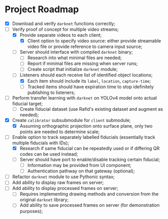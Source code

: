 # Project Roadmap

- [x] Download and verify `darknet` functions correctly;
- [ ] Verify proof of concept for multiple video streams;
  - [x] Provide separate videos to each client;
    - [x] Client option to specify video source: either provide streamable video file or provide reference to camera input source;
  - [ ] Server should interface with compiled `darknet` binary;
    - [ ] Research into what minimal files are needed;
    - [ ] Report if minimal files are missing when server runs;
    - [ ] Create script that initialize `darknet` module;
  - [ ] Listeners should each receive list of identified object locations;
    - [x] Each item should include its `label`, `location`, `capture-time`;
    - [ ] Tracked items should have expiration time to stop idefinitely publishing to listeners;
- [ ] Perform transfer learning with `darknet` on YOLOv4 model onto actual fiducial target;
  - [ ] Create fiducial dataset (use Rafid's existing dataset and augment as needed);
- [x] Create `calibrator` subsubmodule for `client` submodule;
  - [x] Assuming orthographic projection onto surface plane, only two points are needed to determine scale;
- [ ] Enable option to track separately labelled fiducials (essentially track multiple fiducials with IDs);
  - [x] Research if same fiducial can be repeatedly used or if differing QR codes can be used instead;
  - [ ] Server should have port to enable/disable tracking certain fiducial;
    - [ ] Information may be provided from UI component;
    - [ ] Authentication pathway on that gateway (optional);
- [ ] Refactor `darknet` module to use Pythonic syntax;
- [ ] Add ability to display raw frames on server;
- [ ] Add ability to display processed frames on server;
  - [ ] Requires implementing drawing methods and conversion from the original `darknet` library;
  - [ ] Add ability to save processed frames on server (for demonstration purposes);
